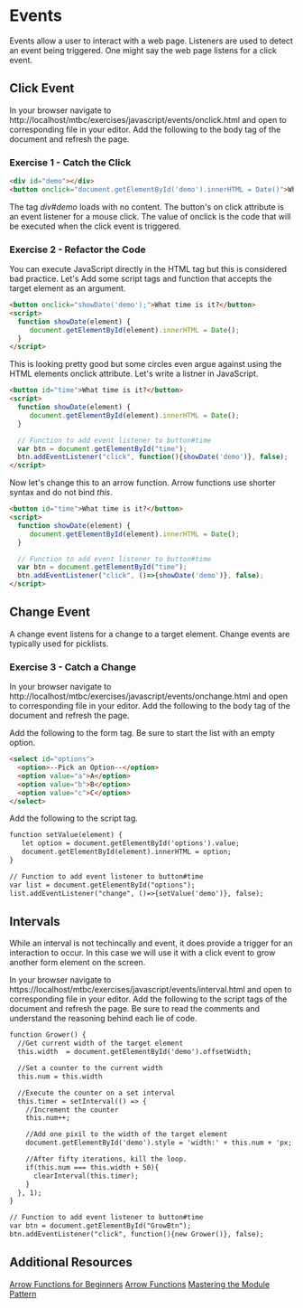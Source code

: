 # Events

Events allow a user to interact with a web page. Listeners are used to detect an event being triggered. One might say the web page listens for a click event.


## Click Event

In your browser navigate to http://localhost/mtbc/exercises/javascript/events/onclick.html and open to corresponding file in your editor. Add the following to the body tag of the document and refresh the page.

### Exercise 1 - Catch the Click
```html
<div id="demo"></div>
<button onclick="document.getElementById('demo').innerHTML = Date()">What time is it?</button>
```

The tag _div#demo_ loads with no content. The button's on click attribute is an event listener for a mouse click. The value of onclick is the code that will be executed when the click event is triggered.

### Exercise 2 - Refactor the Code

You can execute JavaScript directly in the HTML tag but this is considered bad practice. Let's Add some script tags and function that accepts the target element as an argument.

```html
<button onclick="showDate('demo');">What time is it?</button>
<script>
  function showDate(element) {
     document.getElementById(element).innerHTML = Date();
  }
</script>
```

This is looking pretty good but some circles even argue against using the HTML elements onclick attribute. Let's write a listner in JavaScript.

```html
<button id="time">What time is it?</button>
<script>
  function showDate(element) {
     document.getElementById(element).innerHTML = Date();
  }

  // Function to add event listener to button#time
  var btn = document.getElementById("time");
  btn.addEventListener("click", function(){showDate('demo')}, false);
</script>
```

Now let's change this to an arrow function. Arrow functions use shorter syntax and do not bind *this*.

```html
<button id="time">What time is it?</button>
<script>
  function showDate(element) {
     document.getElementById(element).innerHTML = Date();
  }

  // Function to add event listener to button#time
  var btn = document.getElementById("time");
  btn.addEventListener("click", ()=>{showDate('demo')}, false);
</script>
```

## Change Event

A change event listens for a change to a target element. Change events are typically used for picklists.

### Exercise 3 - Catch a Change

In your browser navigate to http://localhost/mtbc/exercises/javascript/events/onchange.html and open to corresponding file in your editor. Add the following to the body tag of the document and refresh the page.

Add the following to the form tag. Be sure to start the list with an empty option.
```html
<select id="options">
  <option>--Pick an Option--</option>
  <option value="a">A</option>
  <option value="b">B</option>
  <option value="c">C</option>
</select>
```

Add the following to the script tag.
```html
function setValue(element) {
   let option = document.getElementById('options').value;
   document.getElementById(element).innerHTML = option;
}

// Function to add event listener to button#time
var list = document.getElementById("options");
list.addEventListener("change", ()=>{setValue('demo')}, false);
```
## Intervals

While an interval is not techincally and event, it does provide a trigger for an interaction to occur. In this case we will use it with a click event to grow another form element on the screen.

In your browser navigate to https://localhost/mtbc/exercises/javascript/events/interval.html and open to corresponding file in your editor. Add the following to the script tags of the document and refresh the page. Be sure to read the comments and understand the reasoning behind each lie of code.
```html
function Grower() {
  //Get current width of the target element
  this.width  = document.getElementById('demo').offsetWidth;

  //Set a counter to the current width
  this.num = this.width

  //Execute the counter on a set interval
  this.timer = setInterval(() => {
    //Increment the counter
    this.num++;

    //Add one pixil to the width of the target element
    document.getElementById('demo').style = 'width:' + this.num + 'px;';

    //After fifty iterations, kill the loop.
    if(this.num === this.width + 50){
      clearInterval(this.timer);
    }
  }, 1);
}

// Function to add event listener to button#time
var btn = document.getElementById("GrowBtn");
btn.addEventListener("click", function(){new Grower()}, false);
```

## Additional Resources
[Arrow Functions for Beginners](https://codeburst.io/javascript-arrow-functions-for-beginners-926947fc0cdc)
[Arrow Functions](https://developer.mozilla.org/en-US/docs/Web/JavaScript/Reference/Functions/Arrow_functions)
[Mastering the Module Pattern](https://toddmotto.com/mastering-the-module-pattern/)
